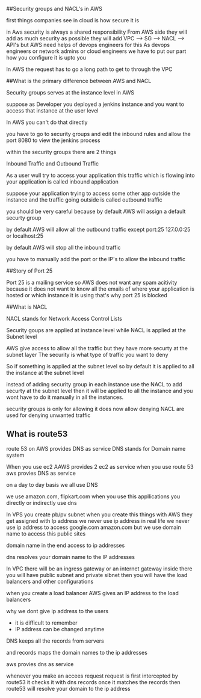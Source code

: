 ##Security groups and NACL's in AWS

first things companies see in cloud is how secure it is

<p> in Aws security is always a shared responsibility 
From AWS side they will add as much security as possible
they will add VPC --> SG --> NACL --> API's
but AWS need helps of devops engineers for this
As devops engineers or network admins or cloud engineers we have to put our part
how you configure it is upto you </p>

In AWS the request has to go a long path to get to through the VPC

##What is the primary difference between AWS and NACL

Security groups serves at the instance level in AWS

suppose as Developer you deployed a jenkins instance and you want to access that instance at the user level

In AWS you can't do that directly

you have to go to security groups and edit the inbound rules and allow the port 8080 to view the jenkins process

within the security groups there are 2 things

Inbound Traffic and Outbound Traffic

As a user wull try to access your application this traffic which is flowing into your application is called inbound application

suppose your application trying to access some other app outside the instance and the traffic going outside is called outbound traffic

you should be very careful because by default AWS will assign a default securty group

by default AWS will allow all the outbound traffic except port:25
127.0.0:25 or localhost:25

by default AWS will stop all the inbound traffic

you have to manually add the port or the IP's to allow the inbound traffic

##Story of Port 25

Port 25 is a mailing service so AWS does not want any spam acitivity because it does not want to know all the emails of where your application is hosted or which instance it is using that's why port 25 is blocked


##What is NACL

NACL stands for Network Access Control Lists

Security goups are applied at instance level while NACL is applied at the Subnet level

AWS give access to allow all the traffic but they have more securty at the subnet layer The security is what type of traffic you want to deny

So if something is applied at the subnet level so by default it is applied to all the instance at the subnet level

instead of adding security group in each instance use the NACL to add securty at the subnet level then it will be applied to all the instance and you wont have to do it manually in all the instances.

security groups is only for allowing it does now allow denying
NACL are used for denying unwanted traffic


## What is route53

route 53 on AWS provides DNS as service
DNS stands for Domain name system

When you use ec2 AAWS provides 2 ec2 as service when you use route 53 aws provies DNS as service

on a day to day basis we all use DNS

we use amazon.com, flipkart.com when you use this appllications you directly or indirectly use dns

In VPS you create pb/pv subnet when you create this things with AWS
they get assigned with Ip address
we never use ip address in real life
we never use ip address to access google.com amazon.com
but we use domain name to access this public sites

domain name in the end access to ip addresses

dns resolves your domain name to the IP addresses

In VPC there will be an ingress gateway or an internet gateway
inside there you will have public subnet and private sibnet then you will have the load balancers and other configurations

when you create a load balancer AWS gives an IP address to the load balancers


why we dont give ip address to the users

- it is difficult to remember
- IP address can be changed anytime

DNS keeps all the records from servers

and records maps the domain names to the ip addresses

aws provies dns as service

whenever you make an accees request request is first intercepted by route53 it checks it with dns records once it matches the records then route53 will resolve your domain to the ip address
